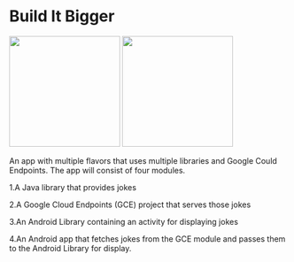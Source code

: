 # Build It Bigger
<img src="https://cloud.githubusercontent.com/assets/13324542/17448974/2f56b692-5b0c-11e6-9099-4a0fb6190801.png" width="200">
<img src="https://cloud.githubusercontent.com/assets/13324542/17448975/2f5ac458-5b0c-11e6-83ab-d216f7df61a0.png" width="200">


An app with multiple flavors that uses multiple libraries and Google Could Endpoints.
The app will consist of four modules.

1.A Java library that provides jokes

2.A Google Cloud Endpoints (GCE) project that serves those jokes

3.An Android Library containing an activity for displaying jokes 

4.An Android app that fetches jokes from the
GCE module and passes them to the Android Library for display.













